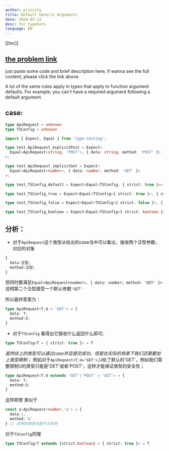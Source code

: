 ```yaml
---
author: priority
title: Default Generic Arguments
date: 2024-03-12
desc: for typehero
language: EN
---
```


[[toc]]

## [the problem link](https://typehero.dev/challenge/default-generic-arguments)

just paste some code and brief description here, if wanna see the full content, please click the link above.


A lot of the same rules apply in types that apply to function argument defaults. For example, you can't have a required argument following a default argument.


## case:

```typescript
type ApiRequest = unknown
type TSConfig = unknown
```

```typescript
import { Expect, Equal } from 'type-testing';

type test_ApiRequest_explicitPost = Expect<
  Equal<ApiRequest<string, 'POST'>, { data: string; method: 'POST' }>
>;

type test_ApiRequest_implicitGet = Expect<
  Equal<ApiRequest<number>, { data: number; method: 'GET' }>
>;

type test_TSConfig_default = Expect<Equal<TSConfig, { strict: true }>>;

type test_TSConfig_true = Expect<Equal<TSConfig<{ strict: true }>, { strict: true }>>;

type test_TSConfig_false = Expect<Equal<TSConfig<{ strict: false }>, { strict: false }>>;

type test_TSConfig_boolean = Expect<Equal<TSConfig<{ strict: boolean }>, { strict: boolean }>>;
```

## 分析：

* 对于`ApiRequest`这个类型从给出的case当中可以看出，接收两个泛型参数，对应的对象
```typescript
{
  data:泛型;
  method:泛型;
}
```
但同时要满足`Equal<ApiRequest<number>, { data: number; method: 'GET' }>`说明第二个泛型接受一个默认参数`'GET'`

所以最终答案为：
```typescript
type ApiRequest<T,U = 'GET'> = {
  data: T;
  method:U;
} 
```

* 对于`TSConfig` 看得出它接收什么返回什么即可;
```typescript
type TSConfig<T = { strict: true }> = T
```


*虽然综上的类型可以通过case并且提交成功，但是在实际的场景下我们还需要加上类型限制；*
例如对于`ApiRequest<T,U='GET'>`,U给了默认的'GET'，例如我们需要限制U的类型只能是'GET'或者'POST'，这样才能保证类型的安全性；

```typescript
type ApiRequest<T,U extends 'GET'|'POST' = 'GET'> = {
  data: T;
  method:U;
} 
```

这样即使 类似于
```typescript
const a:ApiRequest<number,'a'> = {
  data:1,
  method:'a'
} // 这样的类型也是不允许的
```

对于`TSConfig`同理
```typescript
type TSConfig<T extends {strict:boolean} = { strict: true }> = T
```
